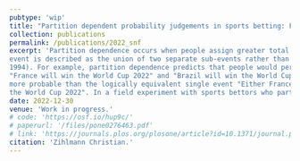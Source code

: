 ```yaml
---
pubtype: 'wip'
title: "Partition dependent probability judgements in sports betting: Field experimental evidence"
collection: publications
permalink: /publications/2022_snf
excerpt: 'Partition dependence occurs when people assign greater total probability to an event when theevent is described as the union of two separate sub-events rather than a single event (Tversky and Koehler,1994). For example, partition dependence predicts that people would perceive the two sub-events"France will win the World Cup 2022" and "Brazil will win the World Cup 2022" asmore probable than the logically equivalent single event "Either France or Brazil will winthe World Cup 2022". In a field experiment with sports bettors who participate in a prediction tournament, I investigate whether bettors indeed causally assign greater probability to two sub-events than the logically equivalent joint event.'
date: 2022-12-30
venue: 'Work in progress.'
# code: 'https://osf.io/hup9c/'
# paperurl: '/files/pone0276463.pdf'
# link: 'https://journals.plos.org/plosone/article?id=10.1371/journal.pone.0276463'
citation: 'Zihlmann Christian.'
---
```

